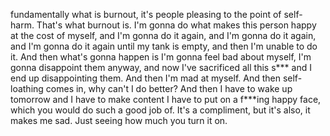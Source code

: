  fundamentally what is burnout, it's people pleasing to the point of self-harm. That's what burnout is. I'm gonna do what makes this person happy at the cost of myself, and I'm gonna do it again, and I'm gonna do it again, and I'm gonna do it again until my tank is empty, and then I'm unable to do it. And then what's gonna happen is I'm gonna feel bad about myself, I'm gonna disappoint them anyway, and now I've sacrificed all this s*** and I end up disappointing them. And then I'm mad at myself. And then self-loathing comes in, why can't I do better? And then I have to wake up tomorrow and I have to make content I have to put on a f***ing happy face, which you would do such a good job of. It's a compliment, but it's also, it makes me sad. Just seeing how much you turn it on.